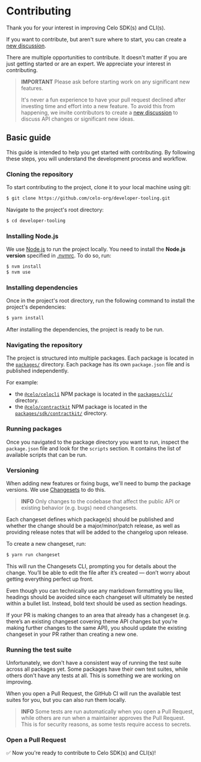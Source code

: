# Contributing

Thank you for your interest in improving Celo SDK(s) and CLI(s).

If you want to contribute, but aren't sure where to start, you can create a
[new discussion](https://github.com/celo-org/developer-tooling/discussions).

There are multiple opportunities to contribute. It doesn't matter if you are just
getting started or are an expert. We appreciate your interest in contributing.

> **IMPORTANT**
> Please ask before starting work on any significant new features.
>
> It's never a fun experience to have your pull request declined after investing time and effort
> into a new feature. To avoid this from happening, we invite contributors to create a
> [new discussion](https://github.com/celo-org/developer-tooling/discussions) to discuss API changes or
> significant new ideas.

## Basic guide

This guide is intended to help you get started with contributing. By following these steps,
you will understand the development process and workflow.

### Cloning the repository

To start contributing to the project, clone it to your local machine using git:

```sh
$ git clone https://github.com/celo-org/developer-tooling.git
```

Navigate to the project's root directory:

```sh
$ cd developer-tooling
```

### Installing Node.js

We use [Node.js](https://nodejs.org/en/) to run the project locally.
You need to install the **Node.js version** specified in [.nvmrc](../.nvmrc). To do so, run:

```sh
$ nvm install
$ nvm use
```

### Installing dependencies

Once in the project's root directory, run the following command to install the project's 
dependencies:

```sh
$ yarn install
```

After installing the dependencies, the project is ready to be run. 

### Navigating the repository

The project is structured into multiple packages. Each package is located in the 
[`packages/`](../packages/) directory. Each package has its own `package.json` file and is 
published independently.

For example:

-   the [`@celo/celocli`](https://www.npmjs.com/package/@celo/celocli) NPM package is 
    located in the [`packages/cli/`](../packages/cli/) directory.
-   the [`@celo/contractkit`](https://www.npmjs.com/package/@celo/contractkit) NPM package is 
    located in the [`packages/sdk/contractkit/`](../packages/sdk/contractkit/) directory.

### Running packages

Once you navigated to the package directory you want to run, inspect the `package.json` file
and look for the `scripts` section. It contains the list of available scripts that can be run.

### Versioning

When adding new features or fixing bugs, we'll need to bump the package versions. 
We use [Changesets](https://github.com/changesets/changesets) to do this.

> **INFO**
> Only changes to the codebase that affect the public API or existing behavior (e.g. bugs) 
> need changesets.

Each changeset defines which package(s) should be published and whether the change should be a 
major/minor/patch release, as well as providing release notes that will be added to the changelog 
upon release.

To create a new changeset, run:

```sh
$ yarn run changeset
```

This will run the Changesets CLI, prompting you for details about the change. 
You’ll be able to edit the file after it’s created — don’t worry about getting everything perfect 
up front.

Even though you can technically use any markdown formatting you like, headings should be avoided 
since each changeset will ultimately be nested within a bullet list. Instead, bold text should be 
used as section headings.

If your PR is making changes to an area that already has a changeset (e.g. there’s an existing 
changeset covering theme API changes but you’re making further changes to the same API), you 
should update the existing changeset in your PR rather than creating a new one.

### Running the test suite 

Unfortunately, we don't have a consistent way of running the test suite across all packages yet.
Some packages have their own test suites, while others don't have any tests at all.
This is something we are working on improving.

When you open a Pull Request, the GitHub CI will run the available test suites for you, but 
you can also run them locally.

> **INFO**
> Some tests are run automatically when you open a Pull Request, while others are run when a 
> maintainer approves the Pull Request. This is for security reasons, as some tests require access 
> to secrets.

### Open a Pull Request

✅ Now you're ready to contribute to Celo SDK(s) and CLI(s)!
